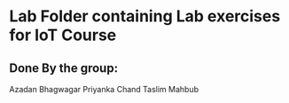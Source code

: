 # Lab Folder containing Lab exercises for IoT Course

## Done By the group: 
Azadan Bhagwagar
Priyanka Chand
Taslim Mahbub
